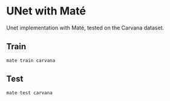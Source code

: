 # UNet with Maté

Unet implementation with Maté, tested on the Carvana dataset.

## Train
```
mate train carvana
```


## Test
```
mate test carvana
```
